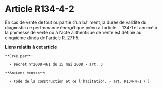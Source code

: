 # Article R134-4-2

En cas de vente de tout ou partie d'un bâtiment, la durée de validité du diagnostic de performance énergétique prévu à
l'article L. 134-1 et annexé à la promesse de vente ou à l'acte authentique de vente est définie au cinquième alinéa de
l'article R. 271-5.

**Liens relatifs à cet article**

	**Créé par**:

	  - Décret n°2008-461 du 15 mai 2008 - art. 3

	**Anciens textes**:

	  - Code de la construction et de l'habitation. - art. R134-4-1 (T)
